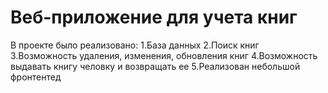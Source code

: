 # Веб-приложение для учета книг

В проекте было реализовано:
1.База данных
2.Поиск книг
3.Возможность удаления, изменения, обновления книг
4.Возможность выдавать книгу человку и возвращать ее
5.Реализован небольшой фронтентед
